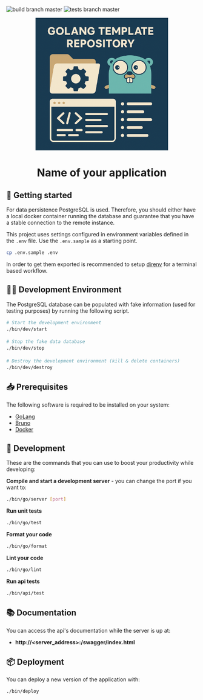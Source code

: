 ![build branch master](https://github.com/pedroagribeiro/golang-template/actions/workflows/build.yml/badge.svg)
![tests branch master](https://github.com/pedroagribeiro/golang-template/actions/workflows/tests.yml/badge.svg)

<div align="center">
    <img src="src/resources/golang-template.png" alt="golang-scaffold" width="350px">
    <h1>Name of your application</h1>
</div>


## 🚀 Getting started

For data persistence PostgreSQL is used. Therefore, you should either have a
local docker container running the database and guarantee that you have a stable
connection to the remote instance.

This project uses settings configured in environment variables defined in the
`.env` file. Use the `.env.sample` as a starting point.

```bash
cp .env.sample .env
```

In order to get them exported is recommended to setup
[direnv](https://github.com/direnv/direnv) for a terminal based workflow.

## 👨‍💻 Development Environment

The PostgreSQL database can be populated with fake information (used for testing
purposes) by running the following script.

```bash
# Start the development environment
./bin/dev/start

# Stop the fake data database
./bin/dev/stop

# Destroy the development environment (kill & delete containers)
./bin/dev/destroy
```

## 📥 Prerequisites

The following software is required to be installed on your system:

- [GoLang](https://go.dev/)
- [Bruno](https://www.usebruno.com/)
- [Docker](https://www.docker.com/)

## 🔨 Development

These are the commands that you can use to boost your productivity while
developing:

**Compile and start a development server** - you can change the port if you want
to:

```bash
./bin/go/server [port]
```

**Run unit tests**

```bash
./bin/go/test
```

**Format your code**

```bash
./bin/go/format
```

**Lint your code**

```bash
./bin/go/lint
```

**Run api tests**
```bash
./bin/api/test
```

## 📚 Documentation

You can access the api's documentation while the server is up at:

- **http://<server_address>:<port>/swagger/index.html**

## 📦 Deployment

You can deploy a new version of the application with:

```bash
./bin/deploy
```